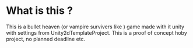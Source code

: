 # What is this ?
This is a bullet heaven (or vampire survivers like ) game made with it unity with settings from Unity2dTemplateProject. 
This is a proof of concept hoby project, no planned deadline etc.

